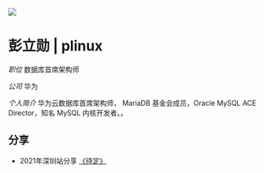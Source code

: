 ![](https://3306pai-1255499614.cos.ap-guangzhou.myqcloud.com/sz2021/%E5%BD%AD%E7%AB%8B%E5%8B%8B.jpg)

# 彭立勋 | plinux

*职位*  数据库首席架构师

*公司* 华为

*个人简介* 华为云数据库首席架构师， MariaDB 基金会成员，Oracle MySQL ACE Director，知名 MySQL 内核开发者。。

## 分享

*  2021年深圳站分享 [《待定》](http://hdxu.cn/FWy1R)